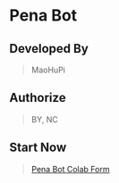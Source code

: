 # Pena Bot

## Developed By

> MaoHuPi

## Authorize

> BY, NC

## Start Now
> [Pena Bot Colab Form](https://colab.research.google.com/drive/1g0uT--2RJzzqCdoiuy2AnfdcYGgscfln?usp=sharing 'open with colab')
